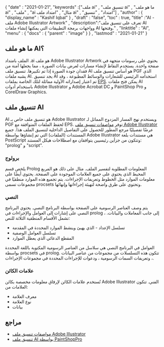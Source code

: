 {
  "date" : "2021-01-21",
  "keywords" :["ملف ai" , "تنسيق ملف ai" , "ما هو ملف ai" , "ملف" , "ai مثال" , "امتداد ملف ai" , "امتداد" , "تنسيق"] ,
  "author" : {
    "display_name" : "Kashif Iqbal"
} ,
  "draft" : "false",
  "toc" : true,
  "title" :"AI - ملف Adobe Illustrator Artwork" ,
  "description":"تعرف على تنسيق ملف AI وواجهات برمجة التطبيقات التي يمكنها إنشاء ملفات AI وفتحها." ,
  "linktitle" : "AI",
  "menu" : {
    "docs" : {
      "parent" : "image"
}
} ,
  "lastmod" : "2021-01-21"
}

## ما هو ملف AI؟

الملف بامتداد .ai هو ملف Adobe Illustrator Artwork يحتوي على رسومات متجهة في صفحة واحدة. يستخدم النقاط لإنشاء مسارات لعرض بيانات الصورة ، مما يجعلها آمنة من فقدان جودة الصورة إذا تم تكبيرها. تنسيق ملف AI هو أساس تنسيق ملف PGF الذي يشبه ملفات AI. يجد تنسيق AI استخدامه الرئيسي للشعارات والوسائط المطبوعة ، وقد تم اعتبار إصداراته الأولية مماثلة لتلك الخاصة بملفات [EPS](/ar/page-description-language/eps/). يمكن فتح ملفات AI باستخدام أدوات Adobe Illustrator و Adobe Acrobat DC و PaintShop Pro و CorelDraw Graphics.

## تنسيق ملف AI

AI هو تنسيق ملف خاص بـ Adobe Illustrator ويستخدم نهج المسار المزدوج المماثل لـ PGF لحفظ الملفات المتوافقة مع EPS. توفر [مواصفات تنسيق ملف Adobe Illustrator](https://web.archive.org/web/20150906044646/http://partners.adobe.com/public/developer/en/illustrator/sdk/AI7FileFormat.pdf) عرضًا تفصيليًا مرجع المطور للحصول على التفاصيل الداخلية لتنسيق الملف هذا. جميع المستندات (الملفات) التي تم إنشاؤها بواسطة Adobe Illustrator هي مستندات بلغة PostScript وتتكون من جزأين رئيسيين يتوافقان مع اصطلاحات هيكل المستند: "prolog" و "script".

### برولوج

يلخص قسم Prolog المعلومات المطلوبة لتفسير الملف. مثال على ذلك هو المربع المحيط الذي يحتوي على جميع العلامات الموجودة على الصفحة. يحتوي أيضًا على معلومات الموارد مثل الخطوط وتعريفات الإجراءات. يتم تجميع هذه الموارد منطقيًا في مجموعات تسمى procsets وتحتوي على طرق واضحة لتهيئة إجراءاتها وإنهائها.

### النصي

يتم وصف العناصر الرسومية على الصفحة بواسطة البرنامج النصي. يحتوي البرنامج النصي على إشارات إلى العوامل والإجراءات في prolog ، إلى جانب المعاملات والبيانات. تشمل الأقسام المنطقية الثلاثة للنص:

* تسلسل الإعداد - الذي يهيئ وينشط الموارد المحددة في المقدمة
* تسلسل العوامل الوصفية
* المقطع الدعائي الذي يعطل الموارد

العوامل في البرنامج النصي هي سلاسل من العناصر الرسومية المكتوبة باللغة المحددة بواسطة procsets في prolog. تتكون هذه التسلسلات من مجموعات من عناصر البيانات ، وتعريفات السمات الرسومية ، ودعوات للإجراءات المحددة في مجموعات الإجراءات.

### علامات الكائن

تُستخدم علامات الكائن لإرفاق معلومات مخصصة بكائن Adobe Illustrator الفني. تتكون العلامات من:

* معرف العلامة
* نوع العلامة
* بيانات

## مراجع
* [مواصفات تنسيق ملف Adobe Illustrator](https://web.archive.org/web/20150906044646/http://partners.adobe.com/public/developer/en/illustrator/sdk/AI7FileFormat.pdf)
* [تنسيق ملف AI بواسطة PaintShopPro](https://www.paintshoppro.com/en/pages/ai-file/)

